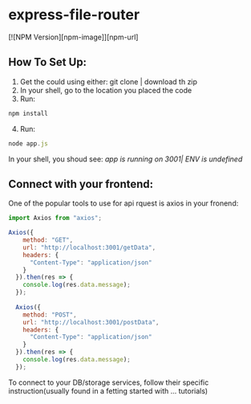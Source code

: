 # express-file-router

[![NPM Version][npm-image]][npm-url]

## How To Set Up:

1. Get the could using either: git clone | download th zip
2. In your shell, go to the location you placed the code
3. Run:
```javascript
npm install 
```

4. Run:
```javascript
node app.js
```

In your shell, you shoud see: *app is running on 3001| ENV is undefined*


## Connect with your frontend:

One of the popular tools to use for api rquest is axios
in your fronend:

```javascript
import Axios from "axios";

Axios({
    method: "GET",
    url: "http://localhost:3001/getData",
    headers: {
      "Content-Type": "application/json"
    }
  }).then(res => {
    console.log(res.data.message);
  });
  
  Axios({
    method: "POST",
    url: "http://localhost:3001/postData",
    headers: {
      "Content-Type": "application/json"
    }
  }).then(res => {
    console.log(res.data.message);
  });
```

To connect to your DB/storage services, follow their specific instruction(usually found in a fetting started with ... tutorials)
